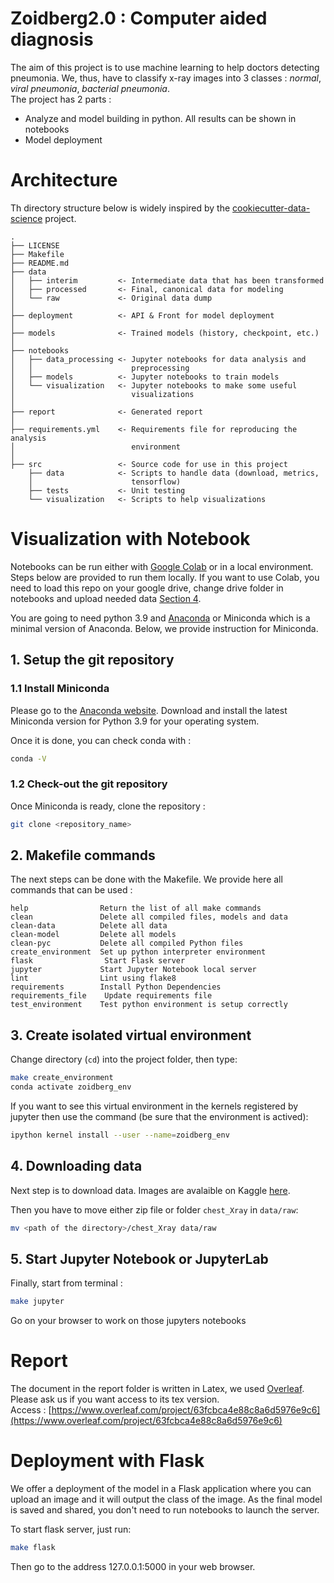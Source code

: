 # Zoidberg2.0 : Computer aided diagnosis

The aim of this project is to use machine learning to help doctors detecting pneumonia. We, thus, have to classify x-ray images into 3 classes : *normal*, *viral pneumonia*, *bacterial pneumonia*.  
The project has 2 parts :
- Analyze and model building in python. All results can be shown in notebooks
- Model deployment

# Architecture

Th directory structure below is widely inspired by the [cookiecutter-data-science](https://github.com/drivendata/cookiecutter-data-science) project.

```
.
├── LICENSE
├── Makefile
├── README.md
├── data
│   ├── interim         <- Intermediate data that has been transformed
│   ├── processed       <- Final, canonical data for modeling
│   └── raw             <- Original data dump
│
├── deployment          <- API & Front for model deployment
│
├── models              <- Trained models (history, checkpoint, etc.)
│
├── notebooks
│   ├── data_processing <- Jupyter notebooks for data analysis and
│   │                      preprocessing
│   ├── models          <- Jupyter notebooks to train models
│   └── visualization   <- Jupyter notebooks to make some useful
│                          visualizations
│
├── report              <- Generated report
│
├── requirements.yml    <- Requirements file for reproducing the analysis
│                          environment
│
├── src                 <- Source code for use in this project
    ├── data            <- Scripts to handle data (download, metrics,
    │                      tensorflow)
    ├── tests           <- Unit testing
    └── visualization   <- Scripts to help visualizations
```

# Visualization with Notebook

Notebooks can be run either with [Google Colab](https://colab.research.google.com/) or in a local environment. Steps below are provided to run them locally. If you want to use Colab, you need to load this repo on your google drive, change drive folder in notebooks and upload needed data [Section 4](#31-downloading-data).


You are going to need python 3.9 and [Anaconda](https://www.anaconda.com/) or Miniconda which is a minimal version of Anaconda. Below, we provide instruction for Miniconda.

## 1. Setup the git repository


### 1.1 Install Miniconda

Please go to the [Anaconda website](https://docs.conda.io/en/latest/miniconda.html). Download and install the latest Miniconda version for Python 3.9 for your operating system.  

Once it is done, you can check conda with :
```bash
conda -V
```


### 1.2 Check-out the git repository

Once Miniconda is ready, clone the repository :

```bash
git clone <repository_name>
```


## 2. Makefile commands

The next steps can be done with the Makefile. We provide here all commands that can be used : 
```
help                Return the list of all make commands
clean               Delete all compiled files, models and data 
clean-data          Delete all data 
clean-model         Delete all models 
clean-pyc           Delete all compiled Python files 
create_environment  Set up python interpreter environment 
flask                Start Flask server
jupyter             Start Jupyter Notebook local server 
lint                Lint using flake8 
requirements        Install Python Dependencies 
requirements_file    Update requirements file 
test_environment    Test python environment is setup correctly 
```

## 3. Create isolated virtual environment

Change directory (`cd`) into the project folder, then type:

```bash
make create_environment
conda activate zoidberg_env
```

If you want to see this virtual environment in the kernels registered by jupyter then use the command (be sure that the environment is actived):
```bash
ipython kernel install --user --name=zoidberg_env
```
## 4. Downloading data

Next step is to download data. Images are avalaible on Kaggle [here](https://www.kaggle.com/datasets/paultimothymooney/chest-xray-pneumonia).

Then you have to move either zip file or folder `chest_Xray` in `data/raw`:
```bash
mv <path of the directory>/chest_Xray data/raw
```

## 5. Start Jupyter Notebook or JupyterLab

Finally, start from terminal :
```bash
make jupyter
```

Go on your browser to work on those jupyters notebooks

# Report 

The document in the report folder is written in Latex, we used [Overleaf](https://www.overleaf.com/). Please ask us if you want access to its tex version.  
Access : [https://www.overleaf.com/project/63fcbca4e88c8a6d5976e9c6](https://www.overleaf.com/project/63fcbca4e88c8a6d5976e9c6)

# Deployment with Flask

We offer a deployment of the model in a Flask application where you can upload an image and it will output the class of the image. As the final model is saved and shared, you don't need to run notebooks to launch the server.

To start flask server, just run:
```bash
make flask
```

Then go to the address 127.0.0.1:5000 in your web browser.